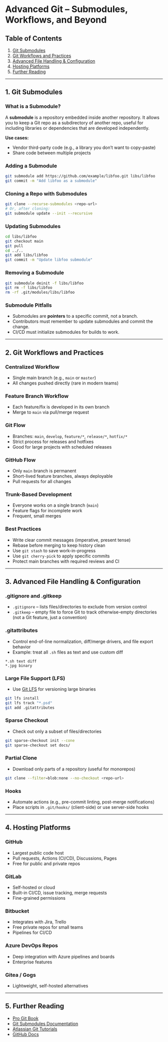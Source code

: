 # Advanced Git – Submodules, Workflows, and Beyond

## Table of Contents

1. [Git Submodules](#1-git-submodules)
2. [Git Workflows and Practices](#2-git-workflows-and-practices)
3. [Advanced File Handling & Configuration](#3-advanced-file-handling--configuration)
4. [Hosting Platforms](#4-hosting-platforms)
5. [Further Reading](#5-further-reading)

---

## 1. Git Submodules

### What is a Submodule?
A **submodule** is a repository embedded inside another repository. It allows you to keep a Git repo as a subdirectory of another repo, useful for including libraries or dependencies that are developed independently.

**Use cases:**
- Vendor third-party code (e.g., a library you don’t want to copy-paste)
- Share code between multiple projects

### Adding a Submodule
```bash
git submodule add https://github.com/example/libfoo.git libs/libfoo
git commit -m "Add libfoo as a submodule"
```

### Cloning a Repo with Submodules
```bash
git clone --recurse-submodules <repo-url>
# Or, after cloning:
git submodule update --init --recursive
```

### Updating Submodules
```bash
cd libs/libfoo
git checkout main
git pull
cd ../..
git add libs/libfoo
git commit -m "Update libfoo submodule"
```

### Removing a Submodule
```bash
git submodule deinit -f libs/libfoo
git rm -f libs/libfoo
rm -rf .git/modules/libs/libfoo
```

### Submodule Pitfalls
- Submodules are **pointers** to a specific commit, not a branch.
- Contributors must remember to update submodules and commit the change.
- CI/CD must initialize submodules for builds to work.

---

## 2. Git Workflows and Practices

### Centralized Workflow
- Single main branch (e.g., `main` or `master`)
- All changes pushed directly (rare in modern teams)

### Feature Branch Workflow
- Each feature/fix is developed in its own branch
- Merge to `main` via pull/merge request

### Git Flow
- Branches: `main`, `develop`, `feature/*`, `release/*`, `hotfix/*`
- Strict process for releases and hotfixes
- Good for large projects with scheduled releases

### GitHub Flow
- Only `main` branch is permanent
- Short-lived feature branches, always deployable
- Pull requests for all changes

### Trunk-Based Development
- Everyone works on a single branch (`main`)
- Feature flags for incomplete work
- Frequent, small merges

### Best Practices
- Write clear commit messages (imperative, present tense)
- Rebase before merging to keep history clean
- Use `git stash` to save work-in-progress
- Use `git cherry-pick` to apply specific commits
- Protect main branches with required reviews and CI

---

## 3. Advanced File Handling & Configuration

### .gitignore and .gitkeep
- `.gitignore` – lists files/directories to exclude from version control
- `.gitkeep` – empty file to force Git to track otherwise-empty directories (not a Git feature, just a convention)

### .gitattributes
- Control end-of-line normalization, diff/merge drivers, and file export behavior
- Example: treat all `.sh` files as text and use custom diff
```gitattributes
*.sh text diff
*.jpg binary
```

### Large File Support (LFS)
- Use [Git LFS](https://git-lfs.github.com/) for versioning large binaries
```bash
git lfs install
git lfs track "*.psd"
git add .gitattributes
```

### Sparse Checkout
- Check out only a subset of files/directories
```bash
git sparse-checkout init --cone
git sparse-checkout set docs/
```

### Partial Clone
- Download only parts of a repository (useful for monorepos)
```bash
git clone --filter=blob:none --no-checkout <repo-url>
```

### Hooks
- Automate actions (e.g., pre-commit linting, post-merge notifications)
- Place scripts in `.git/hooks/` (client-side) or use server-side hooks

---

## 4. Hosting Platforms

### GitHub
- Largest public code host
- Pull requests, Actions (CI/CD), Discussions, Pages
- Free for public and private repos

### GitLab
- Self-hosted or cloud
- Built-in CI/CD, issue tracking, merge requests
- Fine-grained permissions

### Bitbucket
- Integrates with Jira, Trello
- Free private repos for small teams
- Pipelines for CI/CD

### Azure DevOps Repos
- Deep integration with Azure pipelines and boards
- Enterprise features

### Gitea / Gogs
- Lightweight, self-hosted alternatives

---

## 5. Further Reading
- [Pro Git Book](https://git-scm.com/book/en/v2)
- [Git Submodules Documentation](https://git-scm.com/book/en/v2/Git-Tools-Submodules)
- [Atlassian Git Tutorials](https://www.atlassian.com/git/tutorials)
- [GitHub Docs](https://docs.github.com/en) 
